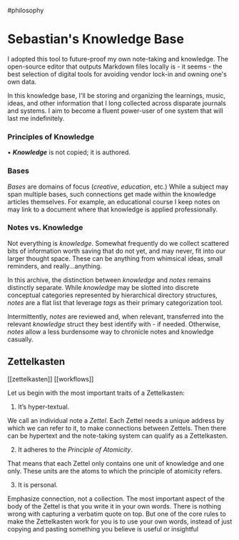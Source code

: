 #philosophy 

# Sebastian's Knowledge Base
I adopted this tool to future-proof my own note-taking and knowledge. The open-source editor that outputs Markdown files locally is - it seems - the best selection of digital tools for avoiding vendor lock-in and owning one's own data.

In this knowledge base, I'll be storing and organizing the learnings, music, ideas, and other information that I long collected across disparate journals and systems. I aim to become a fluent power-user of one system that will last me indefinitely.

### Principles of Knowledge
• ***Knowledge*** is not copied; it is authored.

### Bases
*Bases* are domains of focus (*creative*, *education*, etc.) While a subject may span multiple bases, such connections get made within the knowledge articles themselves. For example, an educational course I keep notes on may link to a document where that knowledge is applied professionally.

### Notes vs. Knowledge
Not everything is *knowledge*. Somewhat frequently do we collect scattered bits of information worth saving that do not yet, and may never, fit into our larger thought space. These can be anything from whimsical ideas, small reminders, and really...anything.

In this archive, the distinction between *knowledge* and *notes* remains distinctly separate. While *knowledge* may be slotted into discrete conceptual categories represented by hierarchical directory structures, *notes* are a flat list that leverage *tags* as their primary categorization tool.

Intermittently, *notes* are reviewed and, when relevant, transferred into the relevant *knowledge* struct they best identify with - if needed. Otherwise, *notes* allow a less burdensome way to chronicle notes and knowledge casually.

## Zettelkasten
[[zettelkasten]] [[workflows]]

Let us begin with the most important traits of a Zettelkasten:

1.  It’s hyper-textual.

We call an individual note a _Zettel_. Each Zettel needs a unique address by which we can refer to it, to make connections between Zettels. Then there can be hypertext and the note-taking system can qualify as a Zettelkasten.

2.  It adheres to the _Principle of Atomicity_.

That means that each Zettel only contains one unit of knowledge and one only. These units are the atoms to which the principle of atomicity refers.

3.  It is personal.

Emphasize connection, not a collection. The most important aspect of the body of the Zettel is that you write it in your own words. There is nothing wrong with capturing a verbatim quote on top. But one of the core rules to make the Zettelkasten work for you is to use your own words, instead of just copying and pasting something you believe is useful or insightful

